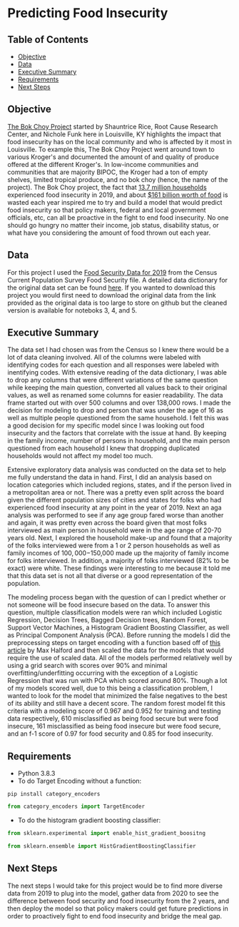 # Predicting Food Insecurity 

## Table of Contents
- [Objective](#Objective)
- [Data](#Data)
- [Executive Summary](#Executive-Summary)
- [Requirements](#Requirements)
- [Next Steps](#Next-Steps)


## Objective

[The Bok Choy Project](https://change-today.org/wp-content/uploads/2020/07/The-Bok-Choy-Project-Shauntrice-Martin-1.pdf) started by Shauntrice Rice, Root Cause Research Center, and Nichole Funk here in Louisville, KY highlights the impact that food insecurity has on the local community and who is affected by it most in Louisville. To example this, The Bok Choy Project went around town to various Kroger's and documented the amount of and quality of produce offered at the different Kroger's. In low-income communities and communities that are majority BIPOC, the Kroger had a ton of empty shelves, limited tropical produce, and no bok choy (hence, the name of the project). The Bok Choy project, the fact that [13.7 million households](https://www.ers.usda.gov/topics/food-nutrition-assistance/food-security-in-the-us/key-statistics-graphics.aspx) experienced food insecurity in 2019, and about [$161 billion worth of food](https://www.rts.com/resources/guides/food-waste-america/) is wasted each year inspired me to try and build a model that would predict food insecurity so that policy makers, federal and local government officials, etc, can all be proactive in the fight to end food insecurity. No one should go hungry no matter their income, job status, disability status, or what have you considering the amount of food thrown out each year.

## Data 

For this project I used the [Food Security Data for 2019](https://www.census.gov/data/datasets/time-series/demo/cps/cps-supp_cps-repwgt/cps-food-security.html) from the Census Current Population Survey Food Security file. A detailed data dictionary for the original data set can be found [here](https://www2.census.gov/programs-surveys/cps/techdocs/cpsdec19.pdf). If you wanted to download this project you would first need to download the original data from the link provided as the original data is too large to store on github but the cleaned version is available for noteboks 3, 4, and 5.

## Executive Summary

The data set I had chosen was from the Census so I knew there would be a lot of data cleaning involved. All of the columns were labeled with identifying codes for each question and all responses were labeled with inentifying codes. With extensive reading of the data dictionary, I was able to drop any columns that were different variations of the same question while keeping the main question, converted all values back to their original values, as well as renamed some columns for easier readability. The data frame started out with over 500 columns and over 138,000 rows. I made the decision for modeling to drop and person that was under the age of 16 as well as multiple people questioned from the same household. I felt this was a good decision for my specific model since I was looking out food insecurity and the factors that correlate with the issue at hand. By keeping in the family income, number of persons in household, and the main person questioned from each household I knew that dropping duplicated households would not affect my model too much.

Extensive exploratory data analysis was conducted on the data set to help me fully understand the data in hand. First, I did an analysis based on location categories which included regions, states, and if the person lived in a metropolitan area or not. There was a pretty even split across the board given the different population sizes of cities and states for folks who had experienced food insecurity at any point in the year of 2019. Next an aga analysis was performed to see if any age group fared worse than another and again, it was pretty even across the board given that most folks interviewed as main person in household were in the age range of 20-70 years old. Next, I explored the household make-up and found that a majority of the folks interviewed were from a 1 or 2 person households as well as family incomes of $100,000-$150,000 made up the majority of family income for folks interviewed. In addition, a majority of folks interviewed (82% to be exact) were white. These findings were interesting to me because it told me that this data set is not all that diverse or a good representation of the population.

The modeling process began with the question of can I predict whether or not someone will be food insecure based on the data. To answer this question, multiple classification models were ran which included Logistic Regression, Decision Trees, Bagged Decision trees, Random Forest, Support Vector Machines, a Histogram Gradient Boosting Classifier, as well as Principal Component Analysis (PCA). Before running the models I did the preprocessing steps on target encoding with a function based off of [this article](https://maxhalford.github.io/blog/target-encoding/) by Max Halford and then scaled the data for the models that would require the use of scaled data. All of the models performed relatively well by using a grid search with scores over 90% and minimal overfitting/underfitting occurring with the exception of a Logistic Regression that was run with PCA which scored around 80%. Though a lot of my models scored well, due to this being a classification problem, I wanted to look for the model that minimized the false negatives to the best of its ability and still have a decent score. The random forest model fit this criteria with a modeling score of 0.967 and 0.952 for training and testing data respectively, 610 misclassified as being food secure but were food insecure, 161 misclassified as being food insecure but were food secure, and an f-1 score of 0.97 for food security and 0.85 for food insecurity. 

## Requirements

- Python 3.8.3
- To do Target Encoding without a function:
```
pip install category_encoders
```
``` python
from category_encoders import TargetEncoder
```
- To do the histogram gradient boosting classifier:
``` python
from sklearn.experimental import enable_hist_gradient_boositng

from sklearn.ensemble import HistGradientBoostingClassifier
```

## Next Steps

The next steps I would take for this project would be to find more diverse data from 2019 to plug into the model, gather data from 2020 to see the difference between food security and food insecurity from the 2 years, and then deploy the model so that policy makers could get future predictions in order to proactively fight to end food insecurity and bridge the meal gap.